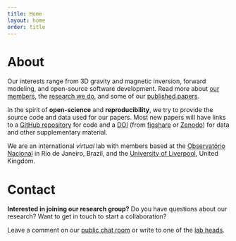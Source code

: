 ```yaml
---
title: Home
layout: home
order: title
---
```


# About

Our interests range from 3D gravity and magnetic inversion, forward modeling,
and open-source software development.
Read more about [our members](/people),
the [research we do](/research),
and some of our [published papers](/papers).

In the spirit of **open-science** and **reproducibility**,
we try to provide the source code and data used for our papers.
Most new papers will have links to a
[GitHub repository](http://github.com/pinga-lab)
for code and a [DOI](http://en.wikipedia.org/wiki/Digital_object_identifier)
(from [figshare](http://figshare.com/) or [Zenodo](https://zenodo.org/))
for data and other supplementary material.

We are an international *virtual* lab with members based at the
[Observatório Nacional](http://www.on.br/) in Rio de Janeiro, Brazil,
and the
[University of Liverpool](https://www.liverpool.ac.uk/earth-ocean-and-ecological-sciences/), United Kingdom.

# Contact

**Interested in joining our research group?**
Do you have questions about our research?
Want to get in touch to start a collaboration?

Leave a comment on our [public chat room](https://gitter.im/pinga-lab/contact)
or write to one of the [lab heads](/people).
